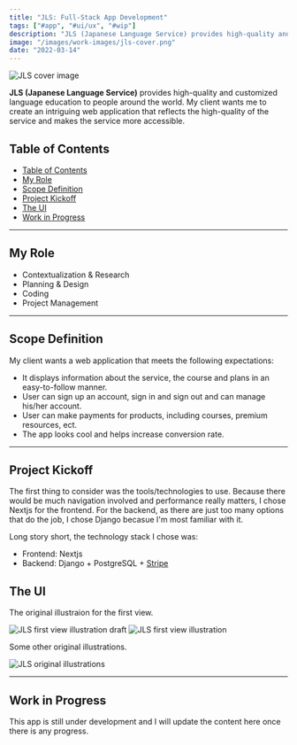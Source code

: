 ```yaml
---
title: "JLS: Full-Stack App Development"
tags: ["#app", "#ui/ux", "#wip"]
description: "JLS (Japanese Language Service) provides high-quality and customized language education to people around the world. This project is initiated to create an intriguing web application that is of the same high-quality as the service and makes the service more accessible."
image: "/images/work-images/jls-cover.png"
date: "2022-03-14"
---
```


![JLS cover image](/images/work-images/jls-cover.png)

**JLS (Japanese Language Service)** provides high-quality and customized language education to people around the world. My client wants me to create an intriguing web application that reflects the high-quality of the service and makes the service more accessible.

## Table of Contents

- [Table of Contents](#table-of-contents)
- [My Role](#my-role)
- [Scope Definition](#scope-definition)
- [Project Kickoff](#project-kickoff)
- [The UI](#the-ui)
- [Work in Progress](#work-in-progress)

---

## My Role

- Contextualization & Research
- Planning & Design
- Coding
- Project Management

___

## Scope Definition

My client wants a web application that meets the following expectations:

- It displays information about the service, the course and plans in an easy-to-follow manner.
- User can sign up an account, sign in and sign out and can manage his/her account.
- User can make payments for products, including courses, premium resources, ect.
- The app looks cool and helps increase conversion rate.

___

## Project Kickoff

The first thing to consider was the tools/technologies to use. Because there would be much navigation involved and performance really matters, I chose Nextjs for the frontend. For the backend, as there are just too many options that do the job, I chose Django becasue I'm most familiar with it.

Long story short, the technology stack I chose was:

- Frontend: Nextjs
- Backend: Django + PostgreSQL + [Stripe](https://stripe.com/jp/payments/checkout)

## The UI

The original illustraion for the first view.

![JLS first view illustration draft](/images/work-images/jls-draft.png)
![JLS first view illustration](/images/work-images/jls-first-view-illustration.png)

Some other original illustrations.

![JLS original illustrations](/images/work-images/jls-illustratioins.png)
___

## Work in Progress

This app is still under development and I will update the content here once there is any progress.